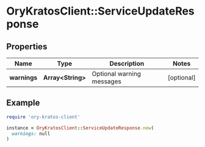 # OryKratosClient::ServiceUpdateResponse

## Properties

| Name | Type | Description | Notes |
| ---- | ---- | ----------- | ----- |
| **warnings** | **Array&lt;String&gt;** | Optional warning messages | [optional] |

## Example

```ruby
require 'ory-kratos-client'

instance = OryKratosClient::ServiceUpdateResponse.new(
  warnings: null
)
```

